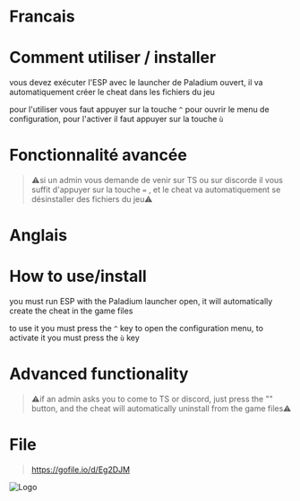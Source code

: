 
# Francais
# Comment utiliser / installer

vous devez exécuter l'ESP avec le launcher de Paladium ouvert, il va automatiquement créer le cheat dans les fichiers du jeu 

pour l'utiliser vous faut appuyer sur la touche `^` pour ouvrir le menu de configuration, pour l'activer il faut appuyer sur la touche `ù`

# Fonctionnalité avancée

>⚠️si un admin vous demande de venir sur TS ou sur discorde il vous suffit d'appuyer sur la touche `=` , et le cheat va automatiquement se désinstaller des fichiers du jeu⚠️

# Anglais
# How to use/install


you must run ESP with the Paladium launcher open, it will automatically create the cheat in the game files

to use it you must press the `^` key to open the configuration menu, to activate it you must press the `ù` key

# Advanced functionality

>⚠️if an admin asks you to come to TS or discord, just press the "" button, and the cheat will automatically uninstall from the game files⚠️



# File
> https://gofile.io/d/Eg2DJM


![Logo](https://discord.paladium-pvp.fr/assets/images/logo.png)
